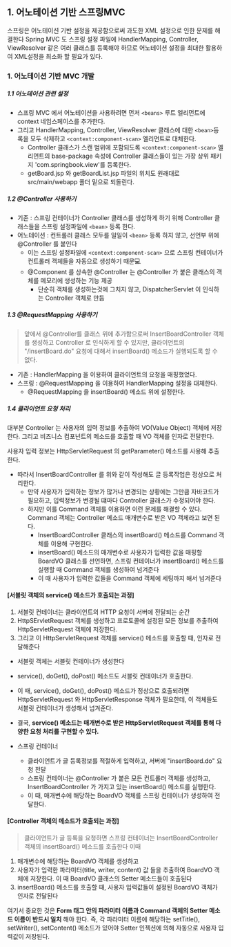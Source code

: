 ## 1. 어노테이션 기반 스프링MVC

스프링은 어노테이션 기반 설정을 제공함으로써 과도한 XML 설정으로 인한 문제를 해결한다 Spring MVC 도 스프링 설정 파일에 HandlerMapping, Controller, ViewResolver 같은 여러 클래스를 등록해야 하므로 어노테이션 설정을 최대한 활용하여 XML설정을 최소화 할 필요가 있다.

### 1. 어노테이션 기반 MVC 개발

##### 1.1 어노테이션 관련 설정

- 스프링 MVC 에서 어노테이션을 사용하려면 먼저 `<beans>` 루트 엘리먼트에 context 네임스페이스를 추가한다.
- 그리고 HandlerMapping, Controller, ViewResolver 클래스에 대한 `<bean>`등록을 모두 삭제하고 `<context:component-scan>` 엘리먼트로 대체한다.
  - Controller 클래스가 스캔 범위에 포함되도록 `<context:component-scan>` 엘리먼트의 base-package 속성에 Controller 클래스들이 있는 가장 상위 패키지 'com.springbook.view'를 등록한다.
  - getBoard.jsp 와 getBoardList.jsp 파일의 위치도 원래대로 src/main/webapp 폴더 밑으로 되돌린다.

##### 1.2 @Controller 사용하기

- 기존 : 스프링 컨테이너가 Controller 클래스를 생성하게 하기 위해 Controller 클래스들을 스프링 설정파일에 `<bean>` 등록 한다.
- 어노테이션 : 컨트롤러 클래스 모두를 일일이 `<bean>` 등록 하지 않고, 선언부 위에 @Controller 를 붙인다
  - 이는 스프링 설정파일에 `<context:component-scan>` 으로 스프링 컨테이너가 컨트롤러 객체들을 자동으로 생성하기 때문:computer:
  - @Component 를 상속한 @Controller 는 @Controller 가 붙은 클래스의 객체를 메모리에 생성하는 기능 제공
    - 단순히 객체를 생성하는것에 그치지 않고, DispatcherServlet 이 인식하는 Controller 객체로 만듬

##### 1.3 @RequestMapping 사용하기

> 앞에서 @Controller를 클래스 위에 추가함으로써 InsertBoardController 객체를 생성하고 Controller 로 인식하게 할 수 있지만, 클라이언트의 "/insertBoard.do" 요청에 대해서 insertBoard() 메소드가 실행되도록 할 수 없다.

- 기존 : HandlerMapping 을 이용하여 클라이언트의 요청을 매핑했었다.
- 스프링 : @RequestMapping 을 이용하여 HandlerMapping 설정을 대체한다.
  - @RequestMapping 을 insertBoard() 메소드 위에 설정한다.

##### 1.4 클라이언트 요청 처리

대부분 Controller 는 사용자의 입력 정보를 추출하여 VO(Value Object) 객체에 저장한다. 그리고 비즈니스 컴포넌트의 메소드를 호출할 때 VO 객체를 인자로 전달한다.

사용자 입력 정보는 HttpServletRequest 의 getParameter() 메소드를 사용해 추출한다.

 - 따라서 InsertBoardController 를 위와 같이 작성해도 글 등록작업은 정상으로 처리한다.
   	- 만약 사용자가 입력하는 정보가 많거나 변경되는 상황에는 그만큼 자바코드가 필요하고, 입력정보가 변경될 떄마다 Controller 클래스가 수정되어야 한다.
    - 하지만 이를 Command 객체를 이용하면 이런 문제를 해결할 수 있다. Command 객체는 Controller 메소드 매개변수로 받은 VO 객체라고 보면 된다. 
      	- InsertBoardController 클래스의 insertBoard() 메소드를 Command 객체를 이용해 구현한다.
      	- insertBoard() 메소드의 매개변수로 사용자가 입력한 값을 매핑할 BoardVO 클래스를 선언하면, 스프링 컨테이너가 insertBoard() 메소드를 실행할 때 Command 객체를 생성하여 넘겨준다
      	- 이 때 사용자가 입력한 값들을 Command 객체에 세팅까지 해서 넘겨준다

#### [서블릿 객체의 service() 메소드가 호출되는 과정]

1. 서블릿 컨테이너는 클라이언트의 HTTP 요청이 서버에 전달되는 순간
2. HttpSErvletRequest 객체를 생성하고 프로토콜에 설정된 모든 정보를 추출하여 HttpServletRequest 객체에 저장한다.
3. 그리고 이 HttpServletRequest 객체를 service() 메소드를 호출할 때, 인자로 전달해준다



- 서블릿 객체는 서블릿 컨테이너가 생성한다
- service(), doGet(), doPost() 메소드도 서블릿 컨테이너가 호출한다.
- 이 때, service(), doGet(), doPost() 메소드가 정상으로 호출되려면 HttpServletRequest 와 HttpServletResponse 객체가 필요한데, 이 객체들도 서블릿 컨테이너가 생성해서 넘겨준다.
- 결국, **service() 메소드는 매개변수로 받은 HttpServletRequest 객체를 통해 다양한 요청 처리를 구현할 수 있다.**



- 스프링 컨테이너
  - 클라이언트가 글 등록정보를 적절하게 입력하고, 서버에 "insertBoard.do" 요청 전달
  - 스프링 컨테이너는 @Controller 가 붙은 모든 컨트롤러 객체를 생성하고, InsertBoardController 가 가지고 있는 insertBoard() 메소드를 실행한다.
  - 이 때, 매개변수에 해당하는 BoardVO 객체를 스프링 컨테이너가 생성하여 전달한다.



#### [Controller 객체의 메소드가 호출되는 과정]

> 클라이언트가 글 등록을 요청하면 스프링 컨테이너는 InsertBoardController 객체의 insertBoard() 메소드를 호출한다 이때

1. 매개변수에 해당하는 BoardVO 객체를 생성하고
2. 사용자가 입력한 파라미터(title, writer, content) 값 들을 추출하여  BoardVO 객체에 저장한다. 이 때 BoardVO 클래스의 Setter 메소드들이 호출된다
3. insertBoard() 메소드를 호출할 때, 사용자 입력값들이 설정된 BoardVO 객체가 인자로 전달된다

여기서 중요한 것은 **Form 태그 안의 파라미터 이름과 Command 객체의 Setter 메소드 이름이 반드시 일치** 해야 한다. 즉, 각 파라미터 이름에 해당하는 setTitle(), setWriter(), setContent() 메소드가 있어야 Setter 인젝션에 의해 자동으로 사용자 입력값이 저장된다.